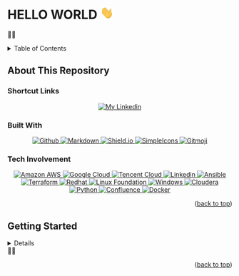 <div id="top"></div>

<!-- HELLO WORLD -->
# HELLO WORLD  <img src="zImg/wave.gif" width="30px">
🤟🏼

<!-- TABLE OF CONTENTS -->
<details>
  <summary>Table of Contents</summary>
  <ol>
    <li>
      <a href="#about-this-repository">About This Repository</a>
      <ul>
        <li><a href="#shorcut-links">Shortcut Links</a></li>
        <li><a href="#built-with">Built With</a></li>
        <li><a href="#tech-involvement">Tech Involvement</a></li>
      </ul>
    </li>
    <li>
      <a href="#getting-started">Getting Started</a>
      <ul>
        <li><a href="#setup">Setup</a></li>
        <li><a href="#usage">Usage</a></li>
      </ul>
    </li>
  </ol>
</details>

<!-- ABOUT THIS REPOSITORY -->
## About This Repository

<!-- PROJECT SHIELDS -->
<!--
*** I'm using markdown "reference style" links for readability.
*** Reference links are enclosed in brackets [ ] instead of parentheses ( ).
*** See the bottom of this document for the declaration of the reference variables
*** for contributors-url, forks-url, etc. This is an optional, concise syntax you may use.
*** https://www.markdownguide.org/basic-syntax/#reference-style-links

[![Contributors][contributors-shield]][contributors-url]
[![Forks][forks-shield]][forks-url]
[![Stargazers][stars-shield]][stars-url]
[![Issues][issues-shield]][issues-url]
[![MIT License][license-shield]][license-url]
[![LinkedIn][linkedin-shield]][linkedin-url]
-->
<!-- MARKDOWN LINKS & IMAGES -->
<!-- https://www.markdownguide.org/basic-syntax/#reference-style-links -->
<!--
[contributors-shield]: https://img.shields.io/?style=for-the-badge
[contributors-url]: https://XXXXX/cliffching/Best-README-Template/graphs/contributors
[forks-shield]: https://img.shields.io/github/forks/othneildrew/Best-README-Template.svg?style=for-the-badge
[forks-url]: https://XXXXX/cliffching/Best-README-Template/network/members
[stars-shield]: https://img.shields.io/github/stars/othneildrew/Best-README-Template.svg?style=for-the-badge
[stars-url]: https://XXXXX/cliffching/Best-README-Template/stargazers
[issues-shield]: https://img.shields.io/github/issues/othneildrew/Best-README-Template.svg?style=for-the-badge
[issues-url]: https://XXXXX/cliffching/cc-secret-labs#1
[license-shield]: https://img.shields.io/github/license/othneildrew/Best-README-Template.svg?style=for-the-badge
[license-url]: https://XXXXX/cliffching/Best-README-Template/blob/master/LICENSE.txt
-->

<!-- SHORTCUT LINKS -->
### Shortcut Links
<!-- PERSONAL INFORMATION -->
<p align="center">
  <a href="https://linkedin.com/sg/cliffching">
    <img alt="My Linkedin" src="https://img.shields.io/badge/-LinkedIn-black.svg?style=plastic&logo=linkedin&colorB=555">
  </a>
</p>

<!-- BUILT WITH -->
### Built With
<p align="center">
  <a href="https://github.com">
    <img alt="Github" src="https://img.shields.io/badge/-Github-black.svg?style=social&logo=github&colorB=555">
  </a>
  <a href="https://www.markdownguide.org">
    <img alt="Markdown" src="https://img.shields.io/badge/-Markdown-black.svg?style=social&logo=markdown&colorB=555">
  </a>
   <a href="https://shields.io">
    <img alt="Shield.io" src="https://img.shields.io/badge/-Shield.io-black.svg?style=social&logo=shieldsdotio&colorB=555">
  </a>
  <a href="https://simpleicons.org">
    <img alt="SimpleIcons" src="https://img.shields.io/badge/-SimpleIcons-black.svg?style=social&logo=simpleicons&colorB=555">
  </a>
  <a href="https://gitmoji.dev">
    <img alt="Gitmoji" src="https://img.shields.io/badge/%20😜%20😍-gitmoji-FFDD67.svg?style=social&colorB=555" >
  </a>
</p>

<!-- TECH INVOLVEMENT -->
### Tech Involvement
<p align="center">
  <a href="https://aws.amazon.com">
    <img alt="Amazon AWS" src="https://img.shields.io/badge/-AWS-black.svg?style=social&logo=amazonaws&colorB=555">
  </a>
  <a href="https://cloud.google.com/">
    <img alt="Google Cloud" src="https://img.shields.io/badge/-GoogleCLoud-black.svg?style=social&logo=googlecloud&colorB=555">
  </a>
  <a href="https://cloud.tencent.com">
    <img alt="Tencent Cloud" src="https://img.shields.io/badge/-TencentCloud-black.svg?style=social&logo=tencentqq&colorB=555">
  </a>
  <a href="https://linkedin.com.sg">
    <img alt="Linkedin" src="https://img.shields.io/badge/-LinkedIn-black.svg?style=social&logo=linkedin&colorB=555">
  </a> 
  <a href="https://www.ansible.com">
    <img alt="Ansible" src="https://img.shields.io/badge/-Ansible-black.svg?style=social&logo=ansible&colorB=555">
  </a>
  <a href="https://www.terraform.io">
    <img alt="Terraform" src="https://img.shields.io/badge/-Terraform-black.svg?style=social&logo=terraform&colorB=555">
  </a>
  <a href="https://www.redhat.com">
    <img alt="Redhat" src="https://img.shields.io/badge/-Redhat-black.svg?style=social&logo=redhat&colorB=555">
  </a>
  <a href="https://www.linuxfoundation.org">
    <img alt="Linux Foundation" src="https://img.shields.io/badge/-LinuxFoundation-black.svg?style=social&logo=linux&colorB=555">
  </a>
  <a href="https://www.microsoft.com/en-sg/windows">
    <img alt="Windows" src="https://img.shields.io/badge/-Windows-black.svg?style=social&logo=windows&colorB=555">
  </a>
  <a href="https://www.cloudera.com">
    <img alt="Cloudera" src="https://img.shields.io/badge/-Cloudera-black.svg?style=social&logo=cloudera&colorB=555">
  </a>
  <a href="https://www.python.org">
    <img alt="Python" src="https://img.shields.io/badge/-Python-black.svg?style=social&logo=python&colorB=555">
  </a>
  <a href="https://www.atlassian.com/software/confluence">
    <img alt="Confluence" src="https://img.shields.io/badge/-Confluence-black.svg?style=social&logo=confluence&colorB=555">
  </a>
  <a href="https://www.docker.com">
    <img alt="Docker" src="https://img.shields.io/badge/-Docker-black.svg?style=social&logo=docker&colorB=555">
  </a>
</p>

<p align="right">(<a href="#hello-world">back to top</a>)</p>

<!-- GETTING STARTED -->
## Getting Started
<details>
<!-- SETUP -->
### Setup
#### Git global setup
```sh
git config --global user.name  "<USERNAME>"
git config --global user.email "<EMAILACCOUNT>"
```

#### Create a new repository
```sh
mkdir <PATH OF REPO>
cd <PATH of REPO>
git clone <git@GITHUB REPO NAME>
cd <PATH OF REPO>
touch .gitignore
touch README.md
```
#### Put the following into .gitignore
This will ensure filename or extension with such patterns or format will not be uploaded into git repository
```bash
.DS_Store
thumbs.db
```
Update the changes via these way:
```sh
git add README.md
git commit -m "add README"
git push -u origin master
git pull
```
OR
```sh
git add .
git commit -m "added .gitignore and README" -a
git push -u origin master
git pull
```

<!-- USAGE -->
### Usage
#### For existing folder or Git repository
```sh
cd <existing_folder>
git init
git remote add origin <git@GITHUB REPO NAME/.git>
git add .
git commit -m "init" -a 
git push -u origin master
git pull
```
</details>
👋🏼
<p align="right">(<a href="#hello-world">back to top</a>)</p>
